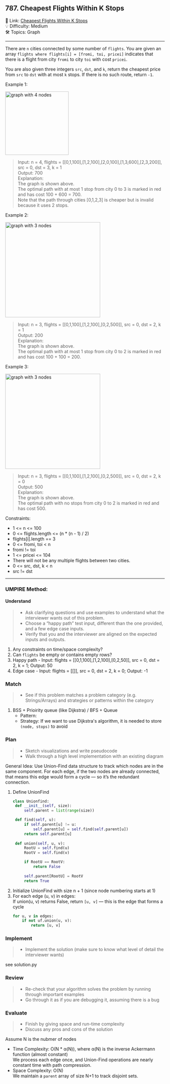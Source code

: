 ## 787. Cheapest Flights Within K Stops
🔗 Link: [Cheapest Flights Within K Stops](https://leetcode.com/problems/cheapest-flights-within-k-stops/description/)<br>
💡 Difficulty: Medium<br>
🛠️ Topics: Graph<br>

<hr>

There are `n` cities connected by some number of `flights`. You are given an array `flights where flights[i] = [fromi, toi, pricei]` indicates that there is a flight from city `fromi` to city `toi` with cost `pricei`.<br>

You are also given three integers `src`, `dst`, and `k`, return the cheapest price from `src` to `dst` with at most `k` stops. If there is no such route, return `-1`.<br>



Example 1:<br>


<img src="https://github.com/user-attachments/assets/e3c5e7cc-e1c8-41ae-8ddb-1211dd1d1d87" alt="graph with 4 nodes" width="200" />

>Input: n = 4, flights = [[0,1,100],[1,2,100],[2,0,100],[1,3,600],[2,3,200]], src = 0, dst = 3, k = 1<br>
Output: 700<br>
Explanation:<br>
The graph is shown above.<br>
The optimal path with at most 1 stop from city 0 to 3 is marked in red and has cost 100 + 600 = 700.<br>
Note that the path through cities [0,1,2,3] is cheaper but is invalid because it uses 2 stops.<br>


Example 2:<br>

<img src="https://github.com/user-attachments/assets/e38a3e5d-fa19-4f2c-b1a3-5126597ba5ed" alt="graph with 3 nodes" width="300"/>

>Input: n = 3, flights = [[0,1,100],[1,2,100],[0,2,500]], src = 0, dst = 2, k = 1<br>
Output: 200<br>
Explanation:<br>
The graph is shown above.<br>
The optimal path with at most 1 stop from city 0 to 2 is marked in red and has cost 100 + 100 = 200.<br>

Example 3:<br>

<img src="https://github.com/user-attachments/assets/5cedf941-acd2-42bc-a798-c07ed13f986d" alt="graph with 3 nodes" width="300"/>

>Input: n = 3, flights = [[0,1,100],[1,2,100],[0,2,500]], src = 0, dst = 2, k = 0<br>
Output: 500<br>
Explanation:<br>
The graph is shown above.<br>
The optimal path with no stops from city 0 to 2 is marked in red and has cost 500.<br>


Constraints:<br>

- 1 <= n <= 100
- 0 <= flights.length <= (n * (n - 1) / 2)
- flights[i].length == 3
- 0 <= fromi, toi < n
- fromi != toi
- 1 <= pricei <= 104
- There will not be any multiple flights between two cities.
- 0 <= src, dst, k < n
- src != dst

<hr>

### UMPIRE Method:
#### Understand

> - Ask clarifying questions and use examples to understand what the interviewer wants out of this problem.
> - Choose a “happy path” test input, different than the one provided, and a few edge case inputs. 
> - Verify that you and the interviewer are aligned on the expected inputs and outputs.
1. Any constraints on time/space complexity?<br>
2. Can `flights` be empty or contains empty rows? <br>
3. Happy path - Input: flights = [[0,1,100],[1,2,100],[0,2,50]], src = 0, dst = 2, k = 1; Output: 50
6. Edge case - Input: flights = [[]], src = 0, dst = 2, k = 0; Output: -1
   
### Match
> - See if this problem matches a problem category (e.g. Strings/Arrays) and strategies or patterns within the category
1. BSS + Prioirity queue (like Dijkstra) / BFS + Queue
   - Pattern: 
   - Strategy: If we want to use Dijkstra's algorithm, it is needed to store `(node, stops)` to avoid 
   
### Plan
> - Sketch visualizations and write pseudocode
> - Walk through a high level implementation with an existing diagram

General Idea: Use Union-Find data structure to track which nodes are in the same component. For each edge, if the two nodes are already connected, that means this edge would form a cycle — so it’s the redundant connection.<br>

1) Define UnionFind
   ```python
   class Unionfind:
    def __init__(self, size):
        self.parent = list(range(size))

    def find(self, u):
        if self.parent[u] != u:
            self.parent[u] = self.find(self.parent[u])
        return self.parent[u]
    
    def union(self, u, v):
        RootU = self.find(u)
        RootV = self.find(v)

        if RootU == RootV:
            return False
        
        self.parent[RootU] = RootV
        return True
   ```
2) Initialize UnionFind with size n + 1 (since node numbering starts at 1)
3) For each edge (u, v) in edges:<br>
   If union(u, v) returns False, return `[u, v]` — this is the edge that forms a cycle
   ```python
   for u, v in edges:
       if not uf.union(u, v):
           return [u, v]

### Implement
> - Implement the solution (make sure to know what level of detail the interviewer wants)

see solution.py

### Review
> - Re-check that your algorithm solves the problem by running through important examples
> - Go through it as if you are debugging it, assuming there is a bug
### Evaluate
> - Finish by giving space and run-time complexity
> - Discuss any pros and cons of the solution

Assume N is the nubmer of nodes

- Time Complexity: O(N * α(N)), where α(N) is the inverse Ackermann function (almost constant)<br>
  We process each edge once, and Union-Find operations are nearly constant time with path compression. <br>
- Space Complexity: O(N)<br>
  We maintain a `parent` array of size N+1 to track disjoint sets.<br>
